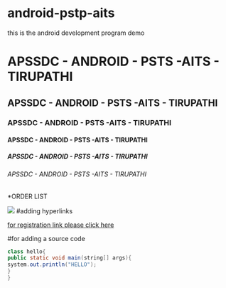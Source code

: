 # android-pstp-aits
this is the android development program demo
# APSSDC - ANDROID - PSTS -AITS - TIRUPATHI
## APSSDC - ANDROID - PSTS -AITS - TIRUPATHI
### APSSDC - ANDROID - PSTS -AITS - TIRUPATHI
#### APSSDC - ANDROID - PSTS -AITS - TIRUPATHI
##### APSSDC - ANDROID - PSTS -AITS - TIRUPATHI
###### APSSDC - ANDROID - PSTS -AITS - TIRUPATHI

*ORDER LIST
 

<img src="https://tse3.mm.bing.net/th?id=OIP.JUCbX00ACAh2NA87hD3iwAHaFj&pid=Api&P=0&w=204&h=154">
#adding hyperlinks 

[for registration link please click here ](https://www.apssdc.in/home/homepage)

#for adding  a source code 
```Java
class hello{
public static void main(string[] args){
system.out.println("HELLO");
}
}
```
